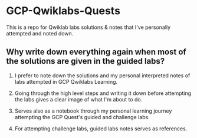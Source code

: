 # GCP-Qwiklabs-Quests
This is a repo for Qwiklab labs solutions & notes that I've personally attempted and noted down.

## Why write down everything again when most of the solutions are given in the guided labs?
1. I prefer to note down the solutions and my personal interpreted notes of labs attempted in GCP Qwiklabs Learning.

2. Going through the high level steps and writing it down before attempting the labs gives a clear image of what I'm about to do.

3. Serves also as a notebook through my personal learning journey attempting the GCP Quest's guided and challenge labs.

4. For attempting challenge labs, guided labs notes serves as references.
